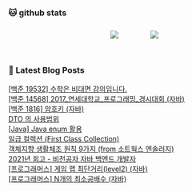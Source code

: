 
###  🐱 github stats  

<div id="main" align="center">
    <img src="https://github-readme-stats.vercel.app/api?username=peterica&count_private=true&show_icons=true&theme=radical"
        style="height: auto; margin-left: 20px; margin-right: 20px; padding: 10px;"/>
    <img src="https://github-readme-stats.vercel.app/api/top-langs/?username=peterica&layout=compact"   
        style="height: auto; margin-left: 20px; margin-right: 20px; padding: 10px;"/>
</div>

<br>

### 📕 Latest Blog Posts   

<a href ="https://seongbindb.tistory.com/184"> [백준 19532] 수학은 비대면 강의입니다. </a> <br><a href ="https://seongbindb.tistory.com/183"> [백준 14568] 2017_연세대학교_프로그래밍_경시대회 (자바) </a> <br><a href ="https://seongbindb.tistory.com/182"> [백준 1816] 암호키 (자바) </a> <br><a href ="https://seongbindb.tistory.com/181"> DTO 의 사용범위 </a> <br><a href ="https://seongbindb.tistory.com/179"> [Java] Java enum 활용 </a> <br><a href ="https://seongbindb.tistory.com/178"> 일급 컬렉션 (First Class Collection) </a> <br><a href ="https://seongbindb.tistory.com/177"> 객체지향 생활체조 원칙  9가지 (from 소트웍스 엔솔러지) </a> <br><a href ="https://seongbindb.tistory.com/176"> 2021년 회고 - 비전공자 자바 백엔드 개발자 </a> <br><a href ="https://seongbindb.tistory.com/175"> [프로그래머스] 게임 맵 최단거리(level2) (자바) </a> <br><a href ="https://seongbindb.tistory.com/174"> [프로그래머스] N개의 최소공배수 (자바) </a> <br>